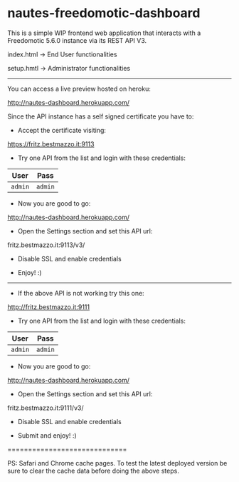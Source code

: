nautes-freedomotic-dashboard
============================
This is a simple WIP frontend web application that interacts with a Freedomotic 5.6.0 instance via its REST API V3.

index.html -> End User functionalities

setup.hmtl -> Administrator functionalities

---
You can access a live preview hosted on heroku: 

http://nautes-dashboard.herokuapp.com/

Since the API instance has a self signed certificate you have to:

* Accept the certificate visiting:

https://fritz.bestmazzo.it:9113

* Try one API from the list and login with these credentials:

User | Pass | 
--- | --- | 
`admin` | `admin` | 

* Now you are good to go:

http://nautes-dashboard.herokuapp.com/

* Open the Settings section and set this API url:

fritz.bestmazzo.it:9113/v3/

* Disable SSL and enable credentials

* Enjoy! :)

---
* If the above API is not working try this one:

http://fritz.bestmazzo.it:9111

* Try one API from the list and login with these credentials:

User | Pass | 
--- | --- | 
`admin` | `admin` | 

* Now you are good to go:

http://nautes-dashboard.herokuapp.com/

* Open the Settings section and set this API url:

fritz.bestmazzo.it:9111/v3/

* Disable SSL and enable credentials

* Submit and enjoy! :)

=============================

PS: Safari and Chrome cache pages. 
To test the latest deployed version be sure to clear the cache data before doing the above steps.
